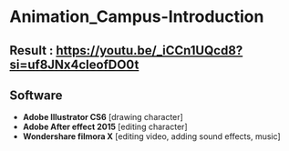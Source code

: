 # Animation_Campus-Introduction

## Result : https://youtu.be/_iCCn1UQcd8?si=uf8JNx4cleofDO0t

## Software
- **Adobe Illustrator CS6**   [drawing character]
- **Adobe After effect 2015** [editing character]
- **Wondershare filmora X** [editing video, adding sound effects, music]
